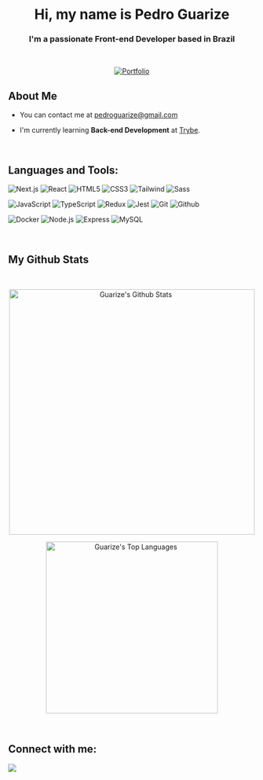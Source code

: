 <h1 align="center">Hi, my name is Pedro Guarize</h1>

<h3 align="center">I'm a passionate Front-end Developer based in Brazil</h3>

<br />

<div align="center">

[![Portfolio](https://img.shields.io/badge/portfolio-2e2e2e?style=for-the-badge)](https://pedroguarize.vercel.app/)

</div>

## About Me

- You can contact me at [pedroguarize@gmail.com](mailto:pedroguarize@gmail.com)

- I'm currently learning **Back-end Development** at [Trybe](https://www.betrybe.com/).

<br />

## Languages and Tools:

<p align="left">

![Next.js](https://img.shields.io/badge/next.js-000000?style=for-the-badge&logo=nextdotjs&logoColor=white) ![React](https://img.shields.io/badge/React-20232A?style=for-the-badge&logo=react&logoColor=61DAFB) ![HTML5](https://img.shields.io/badge/HTML5-E34F26?style=for-the-badge&logo=html5&logoColor=white) ![CSS3](https://img.shields.io/badge/CSS3-1572B6?style=for-the-badge&logo=css3&logoColor=white) ![Tailwind](https://img.shields.io/badge/Tailwind_CSS-38B2AC?style=for-the-badge&logo=tailwind-css&logoColor=white) ![Sass](https://img.shields.io/badge/Sass-CC6699?style=for-the-badge&logo=sass&logoColor=white)

![JavaScript](https://img.shields.io/badge/JavaScript-323330?style=for-the-badge&logo=javascript&logoColor=F7DF1E) ![TypeScript](https://img.shields.io/badge/TypeScript-007ACC?style=for-the-badge&logo=typescript&logoColor=white) ![Redux](https://img.shields.io/badge/Redux-593D88?style=for-the-badge&logo=redux&logoColor=white) ![Jest](https://img.shields.io/badge/Jest-C21325?style=for-the-badge&logo=jest&logoColor=white) ![Git](https://img.shields.io/badge/GIT-E44C30?style=for-the-badge&logo=git&logoColor=white) ![Github](https://img.shields.io/badge/GitHub-100000?style=for-the-badge&logo=github&logoColor=white)

![Docker](https://img.shields.io/badge/Docker-2CA5E0?style=for-the-badge&logo=docker&logoColor=whites) ![Node.js](https://img.shields.io/badge/Node.js-339933?style=for-the-badge&logo=nodedotjs&logoColor=white) ![Express](https://img.shields.io/badge/Express.js-000000?style=for-the-badge&logo=express&logoColor=white) ![MySQL](https://img.shields.io/badge/MySQL-005C84?style=for-the-badge&logo=mysql&logoColor=white)

</p>

<br />

## My Github Stats

<br/>
  <p align="center">
  <a href="https://github.com/SubhamRaoniar28/github-readme-stats"><img alt="Guarize's Github Stats" src="https://github-readme-stats.vercel.app/api?username=guarize&show_icons=true&hide=issues,&count_private=true&theme=react&hide_border=true&bg_color=0D1117" width="500" /></a>
  </p>
  <p align="center">
  <a href="https://github.com/SubhamRaoniar28/github-readme-stats"><img alt="Guarize's Top Languages" src="https://github-readme-stats.vercel.app/api/top-langs/?username=Guarize&langs_count=8&count_private=true&layout=compact&theme=react&hide_border=true&bg_color=0D1117" width="350" /></a>
  </p>
<br/>

## Connect with me:

<p align="left">
  <a href="https://www.linkedin.com/in/pedroguarize" target="_blank"><img src="https://img.icons8.com/fluent/48/000000/linkedin.png"/></a>
</p>

